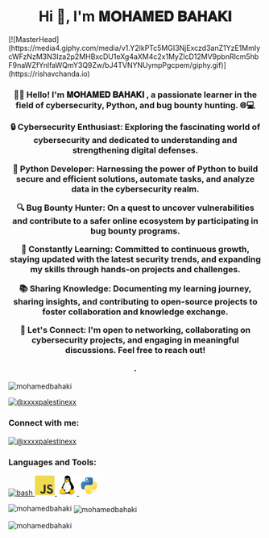 <h1 align="center">Hi 👋, I'm 𝐌𝐎𝐇𝐀𝐌𝐄𝐃 𝐁𝐀𝐇𝐀𝐊𝐈</h1>
        [![MasterHead](https://media4.giphy.com/media/v1.Y2lkPTc5MGI3NjExczd3anZ1YzE1MmIycWFzNzM3N3Iza2p2MHBxcDU1eXg4aXM4c2x1MyZlcD12MV9pbnRlcm5hbF9naWZfYnlfaWQmY3Q9Zw/bJ4TVNYNUympPgcpem/giphy.gif)] 
         (https://rishavchanda.io) 
<h3 align="center">🌟👋 Hello! I'm 𝐌𝐎𝐇𝐀𝐌𝐄𝐃 𝐁𝐀𝐇𝐀𝐊𝐈  , a passionate learner in the field of cybersecurity, Python, and bug bounty hunting. 🌐💻

🔒 Cybersecurity Enthusiast: Exploring the fascinating world of cybersecurity and dedicated to understanding and strengthening digital defenses.

🐍 Python Developer: Harnessing the power of Python to build secure and efficient solutions, automate tasks, and analyze data in the cybersecurity realm.

🔍 Bug Bounty Hunter: On a quest to uncover vulnerabilities and contribute to a safer online ecosystem by participating in bug bounty programs.

🌱 Constantly Learning: Committed to continuous growth, staying updated with the latest security trends, and expanding my skills through hands-on projects and challenges.

📚 Sharing Knowledge: Documenting my learning journey, sharing insights, and contributing to open-source projects to foster collaboration and knowledge exchange.

🤝 Let's Connect: I'm open to networking, collaborating on cybersecurity projects, and engaging in meaningful discussions. Feel free to reach out!

  .</h3>

<p align="left"> <img src="https://komarev.com/ghpvc/?username=mohamedbahaki&label=Profile%20views&color=0e75b6&style=flat" alt="mohamedbahaki" /> </p>

<p align="left"> <a href="https://twitter.com/@xxxxpalestinexx" target="blank"><img src="https://img.shields.io/twitter/follow/@xxxxpalestinexx?logo=twitter&style=for-the-badge" alt="@xxxxpalestinexx" /></a> </p>

<h3 align="left">Connect with me:</h3>
<p align="left">
<a href="https://twitter.com/@xxxxpalestinexx" target="blank"><img align="center" src="https://raw.githubusercontent.com/rahuldkjain/github-profile-readme-generator/master/src/images/icons/Social/twitter.svg" alt="@xxxxpalestinexx" height="30" width="40" /></a>
</p>

<h3 align="left">Languages and Tools:</h3>
<p align="left"> <a href="https://www.gnu.org/software/bash/" target="_blank" rel="noreferrer"> <img src="https://www.vectorlogo.zone/logos/gnu_bash/gnu_bash-icon.svg" alt="bash" width="40" height="40"/> </a> <a href="https://developer.mozilla.org/en-US/docs/Web/JavaScript" target="_blank" rel="noreferrer"> <img src="https://raw.githubusercontent.com/devicons/devicon/master/icons/javascript/javascript-original.svg" alt="javascript" width="40" height="40"/> </a> <a href="https://www.linux.org/" target="_blank" rel="noreferrer"> <img src="https://raw.githubusercontent.com/devicons/devicon/master/icons/linux/linux-original.svg" alt="linux" width="40" height="40"/> </a> <a href="https://www.python.org" target="_blank" rel="noreferrer"> <img src="https://raw.githubusercontent.com/devicons/devicon/master/icons/python/python-original.svg" alt="python" width="40" height="40"/> </a> </p>


<p><img align="left" src="https://github-readme-stats.vercel.app/api/top-langs?username=mohamedbahaki&show_icons=true&locale=en&layout=compact" alt="mohamedbahaki" /></p>

<p>&nbsp;<img align="center" src="https://github-readme-stats.vercel.app/api?username=mohamedbahaki&show_icons=true&locale=en" alt="mohamedbahaki" /></p>

<p><img align="center" src="https://github-readme-streak-stats.herokuapp.com/?user=mohamedbahaki&" alt="mohamedbahaki" /></p>


